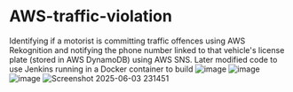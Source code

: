 # AWS-traffic-violation
Identifying if a motorist is committing traffic offences using AWS Rekognition and notifying the phone number linked to that vehicle's license plate (stored in AWS DynamoDB) using AWS SNS. Later modified code to use Jenkins running in a Docker container to build
![image](https://github.com/user-attachments/assets/ee1e6e34-4e53-41ba-9442-b34c14623403)
![image](https://github.com/user-attachments/assets/df6af56d-d480-4c63-b495-939601ab7122)
![image](https://github.com/user-attachments/assets/552d9251-18e3-4158-a07d-2ce3e8e669ad)
![Screenshot 2025-06-03 231451](https://github.com/user-attachments/assets/b027db92-7923-479c-a38d-a2e4ec64074d)

